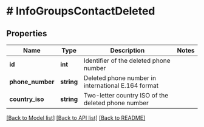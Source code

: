 # # InfoGroupsContactDeleted

## Properties

Name | Type | Description | Notes
------------ | ------------- | ------------- | -------------
**id** | **int** | Identifier of the deleted phone number |
**phone_number** | **string** | Deleted phone number in international E.164 format |
**country_iso** | **string** | Two-letter country ISO of the deleted phone number |

[[Back to Model list]](../../README.md#models) [[Back to API list]](../../README.md#endpoints) [[Back to README]](../../README.md)
